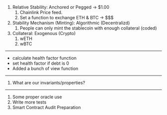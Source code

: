 1. Relative Stability: Anchored or Pegged -> $1.00
   1. Chainlink Price feed.
   2. Set a function to exchange ETH & BTC -> $$$
2. Stability Mechanism (Minting): Algorithmic (Decentralizd)
   1. People can only mint the stablecoin with enough collateral (coded)
3. Collateral: Exogenous (Crypto)
   1. wETH
   2. wBTC


---

- calculate health factor function
- set health factor if debt is 0
- Added a bunch of view function

---

1. What are our invariants/properties?

---

1. Some proper oracle use
2. Write more tests
3. Smart Contract Audit Preparation